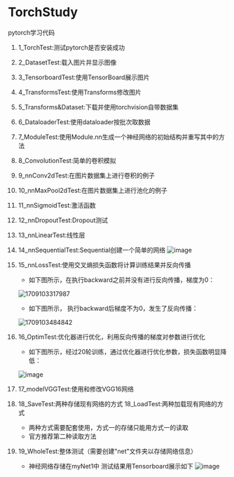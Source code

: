 # TorchStudy
pytorch学习代码

1. 1_TorchTest:测试pytorch是否安装成功
2. 2_DatasetTest:载入图片并显示图像
3. 3_TensorboardTest:使用TensorBoard展示图片
4. 4_TransformsTest:使用Transforms修改图片
5. 5_Transforms&Dataset:下载并使用torchvision自带数据集
6. 6_DataloaderTest:使用dataloader按批次取数据
7. 7_ModuleTest:使用Module.nn生成一个神经网络的初始结构并重写其中的方法
8. 8_ConvolutionTest:简单的卷积模拟
9. 9_nnConv2dTest:在图片数据集上进行卷积的例子
10. 10_nnMaxPool2dTest:在图片数据集上进行池化的例子
11. 11_nnSigmoidTest:激活函数
12. 12_nnDropoutTest:Dropout测试
13. 13_nnLinearTest:线性层
14. 14_nnSequentialTest:Sequential创建一个简单的网络
![image](https://github.com/yehaitian0627/Torch-Study/assets/71301962/2c6b4159-b941-457f-93d8-b53119e6668c)

15. 15_nnLossTest:使用交叉熵损失函数将计算训练结果并反向传播
    - 如下图所示，在执行backward之前并没有进行反向传播，梯度为0：
    
    ![1709103317987](https://github.com/yehaitian0627/Torch-Study/assets/71301962/6e28d6ea-aa2d-4ce1-a7b5-2e61222ce306)
    
    - 如下图所示， 执行backward后梯度不为0，发生了反向传播：
      
    ![1709103484842](https://github.com/yehaitian0627/Torch-Study/assets/71301962/4376a832-ab35-4020-aca7-9a8b81cbb4cb)
    
16. 16_OptimTest:优化器进行优化，利用反向传播的梯度对参数进行优化
    - 如下图所示，经过20轮训练，通过优化器进行优化参数，损失函数明显降低：
      
    ![image](https://github.com/yehaitian0627/Torch-Study/assets/71301962/bedf4eb5-0535-487b-8633-2aa89d63c6fb)

17. 17_modelVGGTest:使用和修改VGG16网络
18. 18_SaveTest:两种存储现有网络的方式
    18_LoadTest:两种加载现有网络的方式
    - 两种方式需要配套使用，方式一的存储只能用方式一的读取
    - 官方推荐第二种读取方法
19. 19_WholeTest:整体测试（需要创建"net"文件夹以存储网络信息）
    - 神经网络存储在myNet1中
    测试结果用Tensorboard展示如下
    ![image](https://github.com/yehaitian0627/Torch-Study/assets/71301962/a506e6b7-d7f3-4dd8-a99c-e42a8be62160)
